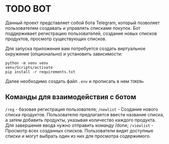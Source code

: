 # TODO BOT
Данный проект представляет собой бота Telegram, который позволяет пользователям создавать и управлять списками покупок. Бот поддерживает регистрацию пользователей, создание новых списков продуктов, просмотр существующих списков.

Для запуска приложения вам потребуется создать виртуальное окружение (опционально) и установить зависимости:

```
python -m venv venv
venv/Scripts/activate
pip install -r requirements.txt
```

Далее необходимо создать файл `.env` и прописать в нем `TOKEN=`

## Команды для взаимодействия с ботом

`/reg` - базовая регистрация пользователя;
`/newlist` - Создание нового списка продуктов. Пользователю предлагается ввести название списка, а затем добавить продукты, указывая количество каждого продукта. Для завершения ввода нужно отправить команду /done;
`/viewlist` - Просмотр всех созданных списков. Пользователи видят доступные списки и могут выбрать один из них для просмотра содержимого.
